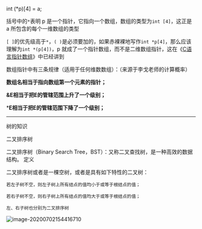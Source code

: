 int (*p)[4] = a;

括号中的`*`表明 p 是一个指针，它指向一个数组，数组的类型为`int [4]`，这正是 a 所包含的每个一维数组的类型



`[ ]`的优先级高于`*`，`( )`是必须要加的，如果赤裸裸地写作`int *p[4]`，那么应该理解为`int *(p[4])`，p 就成了一个指针数组，而不是二维数组指针，这在《[C语言指针数组](http://c.biancheng.net/view/2020.html)》中已经讲到







数组指针中有三条规律（适用于任何维数数组）：（来源于李戈老师的计算概率）

**数组名相当于指向数组第一个元素的指针；**

**&E相当于把E的管辖范围上升了一个级别；**

***E相当于把E的管辖范围下降了一个级别；**







---

树的知识

二叉排序树

二叉排序树（Binary Search Tree，BST）：又称二叉查找树，是一种高效的数据结构。
定义

二叉排序树或者是一棵空树，或者是具有如下特性的二叉树：

```
若左子树不空，则左子树上所有结点的值均小于或等于根结点的值；

若右子树不空，则右子树上所有结点的值均大于或等于根结点的值；

左、右子树也分别为二叉排序树
```
![image-20200702154416710](https://gitee.com/andylinchuanxin/bookimagenew/raw/master/img/image-20200702154416710.png)